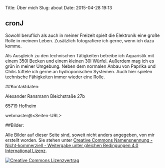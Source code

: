 Title: Über mich
Slug: about
Date: 2015-04-28 19:13

## cronJ

Sowohl beruflich als auch in meiner Freizeit spielt die Elektronik eine große Rolle in meinem Leben. Zusätzlich fotografiere ich gerne, wenn ich dazu komme.

Als Ausgleich zu den technischen Tätigkeiten betreibe ich Aquaristik mit einem 350l Becken und einem kleinen 30l Würfel. Außerdem mag ich es grün in meiner Umgebung. Neben dem normalen Anbau von Paprika und Chilis tüftele ich gerne an hydroponischen Systemen. Auch hier spielen technische Fähigkeiten immer wieder eine Rolle.

##Kontaktdaten:

Alexander Ransmann
Bleichstraße 27b

65719 Hofheim

webmaster@&lt;Seiten-URL&gt;

##Bilder:

Alle Bilder auf dieser Seite sind, soweit nicht anders angegeben, von mir erstellt worden. Sie stehen unter <a href="http://creativecommons.org/licenses/by-nc-sa/4.0/" rel="license">Creative Commons Namensnennung - Nicht-kommerziell - Weitergabe unter gleichen Bedingungen 4.0 International Lizenz</a>.

<a href="http://creativecommons.org/licenses/by-nc-sa/4.0/" rel="license"><img style="border-width: 0;" src="https://i.creativecommons.org/l/by-nc-sa/4.0/88x31.png" alt="Creative Commons Lizenzvertrag" /></a>